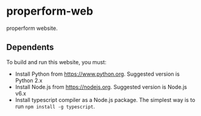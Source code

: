 # properform-web
properform website.

## Dependents ##

To build and run this website, you must:
- Install Python from
	https://www.python.org.
  Suggested version is Python 2.x
- Install Node.js from
	https://nodejs.org.
  Suggested version is Node.js v6.x
- Install typescript compiler as a Node.js package.
  The simplest way is to run `npm install -g typescript`.
